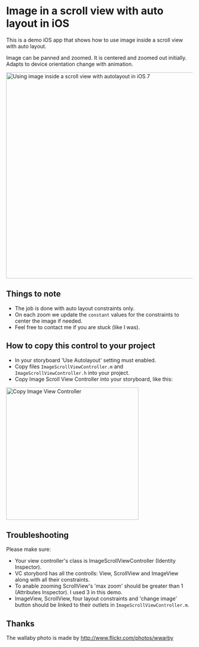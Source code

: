 # Image in a scroll view with auto layout in iOS

This is a demo iOS app that shows how to use image inside a scroll view with auto layout.

Image can be panned and zoomed. It is centered and zoomed out initially. Adapts to device orientation change with animation.

<img src='https://raw.github.com/evgenyneu/ios-imagescroll/master/image_scroll.png' width='556' alt='Using image inside a scroll view with autolayout in iOS 7'>

## Things to note

* The job is done with auto layout constraints only.
* On each zoom we update the `constant` values for the constraints to center the image if needed.
* Feel free to contact me if you are stuck (like I was).

## How to copy this control to your project

* In your storyboard 'Use Autolayout' setting must enabled.
* Copy files `ImageScrollViewController.m` and `ImageScrollViewController.h` into your project.
* Copy Image Scroll View Controller into your storyboard, like this:

<img src='https://raw.github.com/evgenyneu/ios-imagescroll/master/copy_image_scroll_view_controller.png' width='357' alt='Copy Image View Controller'>


## Troubleshooting

Please make sure:

* Your view controller's class is ImageScrollViewController (Identity Inspector).
* VC storybord has all the controlls: View, ScrollView and ImageView along with all their constraints.
* To anable zooming ScrollView's 'max zoom' should be greater than 1 (Attributes Inspector). I used 3 in this demo.
* ImageView, ScrollView, four layout constraints and 'change image' button should be linked to their outlets in `ImageScrollViewController.m`.

## Thanks

The wallaby photo is made by http://www.flickr.com/photos/wwarby

